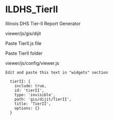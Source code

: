# ILDHS_TierII
Illinois DHS Tier-II Report Generator

viewer/js/gis/dijit

Paste TierII.js file

Paste TierII folder

  viewer/js/config/viewer.js

    Edit and paste this text in "widgets" section

      tierII: {
        include: true,
        id: 'tierII',
        type: 'invisible',
        path: 'gis/dijit/TierII',
        title: 'TierII',
        options: {}
      }

